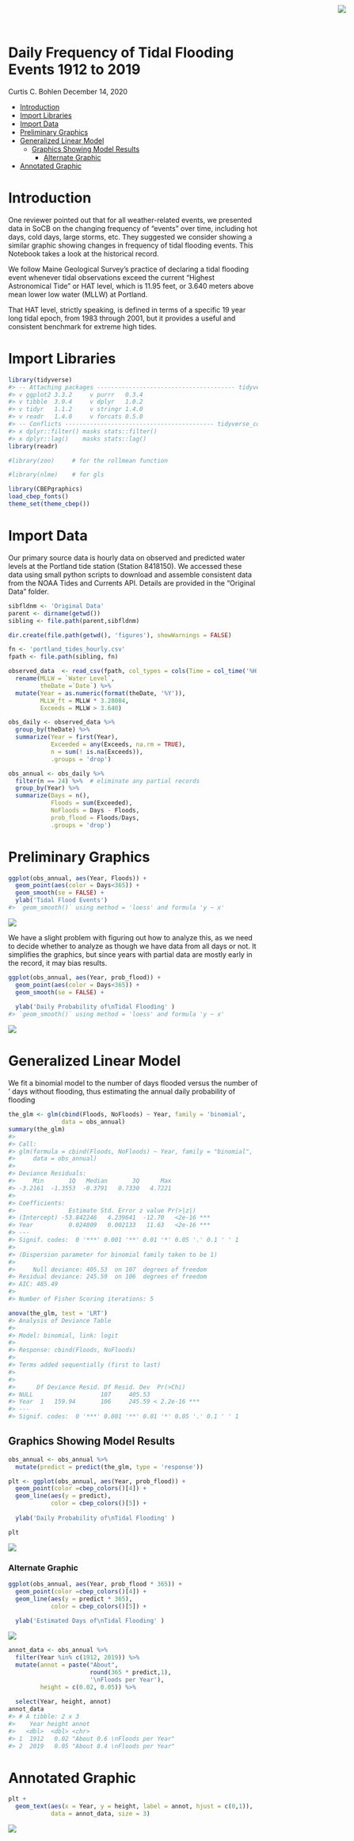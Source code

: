 Daily Frequency of Tidal Flooding Events 1912 to 2019
================
Curtis C. Bohlen
December 14, 2020

  - [Introduction](#introduction)
  - [Import Libraries](#import-libraries)
  - [Import Data](#import-data)
  - [Preliminary Graphics](#preliminary-graphics)
  - [Generalized Linear Model](#generalized-linear-model)
      - [Graphics Showing Model
        Results](#graphics-showing-model-results)
          - [Alternate Graphic](#alternate-graphic)
  - [Annotated Graphic](#annotated-graphic)

<img
    src="https://www.cascobayestuary.org/wp-content/uploads/2014/04/logo_sm.jpg"
    style="position:absolute;top:10px;right:50px;" />

# Introduction

One reviewer pointed out that for all weather-related events, we
presented data in SoCB on the changing frequency of “events” over time,
including hot days, cold days, large storms, etc. They suggested we
consider showing a similar graphic showing changes in frequency of tidal
flooding events. This Notebook takes a look at the historical record.

We follow Maine Geological Survey’s practice of declaring a tidal
flooding event whenever tidal observations exceed the current “Highest
Astronomical Tide” or HAT level, which is 11.95 feet, or 3.640 meters
above mean lower low water (MLLW) at Portland.

That HAT level, strictly speaking, is defined in terms of a specific 19
year long tidal epoch, from 1983 through 2001, but it provides a useful
and consistent benchmark for extreme high tides.

# Import Libraries

``` r
library(tidyverse)
#> -- Attaching packages --------------------------------------- tidyverse 1.3.0 --
#> v ggplot2 3.3.2     v purrr   0.3.4
#> v tibble  3.0.4     v dplyr   1.0.2
#> v tidyr   1.1.2     v stringr 1.4.0
#> v readr   1.4.0     v forcats 0.5.0
#> -- Conflicts ------------------------------------------ tidyverse_conflicts() --
#> x dplyr::filter() masks stats::filter()
#> x dplyr::lag()    masks stats::lag()
library(readr)

#library(zoo)     # for the rollmean function

#library(nlme)    # for gls

library(CBEPgraphics)
load_cbep_fonts()
theme_set(theme_cbep())
```

# Import Data

Our primary source data is hourly data on observed and predicted water
levels at the Portland tide station (Station 8418150). We accessed these
data using small python scripts to download and assemble consistent data
from the NOAA Tides and Currents API. Details are provided in the
“Original Data” folder.

``` r
sibfldnm <- 'Original Data'
parent <- dirname(getwd())
sibling <- file.path(parent,sibfldnm)

dir.create(file.path(getwd(), 'figures'), showWarnings = FALSE)
```

``` r
fn <- 'portland_tides_hourly.csv'
fpath <- file.path(sibling, fn)

observed_data  <- read_csv(fpath, col_types = cols(Time = col_time('%H:%M'))) %>%
  rename(MLLW = `Water Level`,
         theDate =`Date`) %>%
  mutate(Year = as.numeric(format(theDate, '%Y')),
         MLLW_ft = MLLW * 3.28084,
         Exceeds = MLLW > 3.640)
```

``` r
obs_daily <- observed_data %>%
  group_by(theDate) %>%
  summarize(Year = first(Year),
            Exceeded = any(Exceeds, na.rm = TRUE),
            n = sum(! is.na(Exceeds)),
            .groups = 'drop')
```

``` r
obs_annual <- obs_daily %>%
  filter(n == 24) %>%  # eliminate any partial records
  group_by(Year) %>%
  summarize(Days = n(),
            Floods = sum(Exceeded),
            NoFloods = Days - Floods,
            prob_flood = Floods/Days,
            .groups = 'drop')
```

# Preliminary Graphics

``` r
ggplot(obs_annual, aes(Year, Floods)) +
  geom_point(aes(color = Days<365)) +
  geom_smooth(se = FALSE) +
  ylab('Tidal Flood Events')
#> `geom_smooth()` using method = 'loess' and formula 'y ~ x'
```

<img src="Tidal_Flooding_Events_files/figure-gfm/unnamed-chunk-3-1.png" style="display: block; margin: auto;" />

We have a slight problem with figuring out how to analyze this, as we
need to decide whether to analyze as though we have data from all days
or not. It simplifies the graphics, but since years with partial data
are mostly early in the record, it may bias results.

``` r
ggplot(obs_annual, aes(Year, prob_flood)) +
  geom_point(aes(color = Days<365)) +
  geom_smooth(se = FALSE) +
  
  ylab('Daily Probability of\nTidal Flooding' )
#> `geom_smooth()` using method = 'loess' and formula 'y ~ x'
```

<img src="Tidal_Flooding_Events_files/figure-gfm/unnamed-chunk-4-1.png" style="display: block; margin: auto;" />

# Generalized Linear Model

We fit a binomial model to the number of days flooded versus the number
of ’ days without flooding, thus estimating the annual daily probability
of flooding

``` r
the_glm <- glm(cbind(Floods, NoFloods) ~ Year, family = 'binomial',
               data = obs_annual)
summary(the_glm)
#> 
#> Call:
#> glm(formula = cbind(Floods, NoFloods) ~ Year, family = "binomial", 
#>     data = obs_annual)
#> 
#> Deviance Residuals: 
#>     Min       1Q   Median       3Q      Max  
#> -3.2161  -1.3553  -0.3791   0.7330   4.7221  
#> 
#> Coefficients:
#>               Estimate Std. Error z value Pr(>|z|)    
#> (Intercept) -53.842246   4.239641  -12.70   <2e-16 ***
#> Year          0.024809   0.002133   11.63   <2e-16 ***
#> ---
#> Signif. codes:  0 '***' 0.001 '**' 0.01 '*' 0.05 '.' 0.1 ' ' 1
#> 
#> (Dispersion parameter for binomial family taken to be 1)
#> 
#>     Null deviance: 405.53  on 107  degrees of freedom
#> Residual deviance: 245.59  on 106  degrees of freedom
#> AIC: 485.49
#> 
#> Number of Fisher Scoring iterations: 5
```

``` r
anova(the_glm, test = 'LRT')
#> Analysis of Deviance Table
#> 
#> Model: binomial, link: logit
#> 
#> Response: cbind(Floods, NoFloods)
#> 
#> Terms added sequentially (first to last)
#> 
#> 
#>      Df Deviance Resid. Df Resid. Dev  Pr(>Chi)    
#> NULL                   107     405.53              
#> Year  1   159.94       106     245.59 < 2.2e-16 ***
#> ---
#> Signif. codes:  0 '***' 0.001 '**' 0.01 '*' 0.05 '.' 0.1 ' ' 1
```

## Graphics Showing Model Results

``` r
obs_annual <- obs_annual %>%
  mutate(predict = predict(the_glm, type = 'response'))
```

``` r
plt <- ggplot(obs_annual, aes(Year, prob_flood)) +
  geom_point(color =cbep_colors()[4]) +
  geom_line(aes(y = predict),
            color = cbep_colors()[5]) +
  
  ylab('Daily Probability of\nTidal Flooding' )

plt
```

<img src="Tidal_Flooding_Events_files/figure-gfm/unnamed-chunk-8-1.png" style="display: block; margin: auto;" />

### Alternate Graphic

``` r
ggplot(obs_annual, aes(Year, prob_flood * 365)) +
  geom_point(color =cbep_colors()[4]) +
  geom_line(aes(y = predict * 365),
            color = cbep_colors()[5]) +
  
  ylab('Estimated Days of\nTidal Flooding' )
```

<img src="Tidal_Flooding_Events_files/figure-gfm/unnamed-chunk-9-1.png" style="display: block; margin: auto;" />

``` r
annot_data <- obs_annual %>%
  filter(Year %in% c(1912, 2019)) %>%
  mutate(annot = paste("About", 
                       round(365 * predict,1),
                       '\nFloods per Year'),
         height = c(0.02, 0.05)) %>%
  
  select(Year, height, annot)
annot_data
#> # A tibble: 2 x 3
#>    Year height annot                        
#>   <dbl>  <dbl> <chr>                        
#> 1  1912   0.02 "About 0.6 \nFloods per Year"
#> 2  2019   0.05 "About 8.4 \nFloods per Year"
```

# Annotated Graphic

``` r
plt +
  geom_text(aes(x = Year, y = height, label = annot, hjust = c(0,1)),
            data = annot_data, size = 3)
```

<img src="Tidal_Flooding_Events_files/figure-gfm/annotate_graphic-1.png" style="display: block; margin: auto;" />
